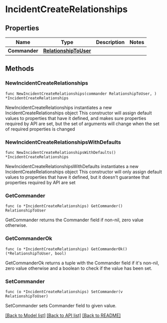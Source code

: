 # IncidentCreateRelationships

## Properties

Name | Type | Description | Notes
------------ | ------------- | ------------- | -------------
**Commander** | [**RelationshipToUser**](RelationshipToUser.md) |  | 

## Methods

### NewIncidentCreateRelationships

`func NewIncidentCreateRelationships(commander RelationshipToUser, ) *IncidentCreateRelationships`

NewIncidentCreateRelationships instantiates a new IncidentCreateRelationships object
This constructor will assign default values to properties that have it defined,
and makes sure properties required by API are set, but the set of arguments
will change when the set of required properties is changed

### NewIncidentCreateRelationshipsWithDefaults

`func NewIncidentCreateRelationshipsWithDefaults() *IncidentCreateRelationships`

NewIncidentCreateRelationshipsWithDefaults instantiates a new IncidentCreateRelationships object
This constructor will only assign default values to properties that have it defined,
but it doesn't guarantee that properties required by API are set

### GetCommander

`func (o *IncidentCreateRelationships) GetCommander() RelationshipToUser`

GetCommander returns the Commander field if non-nil, zero value otherwise.

### GetCommanderOk

`func (o *IncidentCreateRelationships) GetCommanderOk() (*RelationshipToUser, bool)`

GetCommanderOk returns a tuple with the Commander field if it's non-nil, zero value otherwise
and a boolean to check if the value has been set.

### SetCommander

`func (o *IncidentCreateRelationships) SetCommander(v RelationshipToUser)`

SetCommander sets Commander field to given value.



[[Back to Model list]](../README.md#documentation-for-models) [[Back to API list]](../README.md#documentation-for-api-endpoints) [[Back to README]](../README.md)


